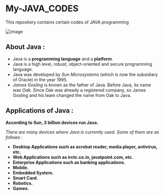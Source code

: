 # My-JAVA_CODES
 This repository contains certain codes of JAVA programming 

![image](https://github.com/kinshuk-code-1729/My_JAVA_CODES/assets/90320839/d0ff18a3-f18a-4d17-a86b-836c02aaa3ae)

## About Java :
- Java is a **programming language** and a **platform**.
- Java is a high level, robust, object-oriented and secure programming language.
- Java was developed by *Sun Microsystems* (which is now the subsidiary of Oracle) in the year 1995.
- *James Gosling* is known as the father of Java. Before Java, its name was *Oak*. Since Oak was already a registered company, so James Gosling and his team changed the name from Oak to Java.

## Applications of Java :
**According to Sun, 3 billion devices run Java.**

*There are many devices where Java is currently used. Some of them are as follows :*
- **Desktop Applications such as acrobat reader, media player, antivirus, etc.**
- **Web Applications such as irctc.co.in, javatpoint.com, etc.**
- **Enterprise Applications such as banking applications.**
- **Mobile.**
- **Embedded System.**
- **Smart Card.**
- **Robotics.**
- **Games.**
